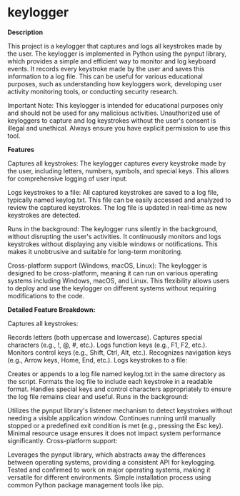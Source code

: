 # keylogger
**Description**

This project is a keylogger that captures and logs all keystrokes made by the user. The keylogger is implemented in Python using the pynput library, which provides a simple and efficient way to monitor and log keyboard events. It records every keystroke made by the user and saves this information to a log file. This can be useful for various educational purposes, such as understanding how keyloggers work, developing user activity monitoring tools, or conducting security research.

Important Note: This keylogger is intended for educational purposes only and should not be used for any malicious activities. Unauthorized use of keyloggers to capture and log keystrokes without the user's consent is illegal and unethical. Always ensure you have explicit permission to use this tool.

**Features**

Captures all keystrokes:
The keylogger captures every keystroke made by the user, including letters, numbers, symbols, and special keys. This allows for comprehensive logging of user input.

Logs keystrokes to a file:
All captured keystrokes are saved to a log file, typically named keylog.txt. This file can be easily accessed and analyzed to review the captured keystrokes. The log file is updated in real-time as new keystrokes are detected.

Runs in the background:
The keylogger runs silently in the background, without disrupting the user's activities. It continuously monitors and logs keystrokes without displaying any visible windows or notifications. This makes it unobtrusive and suitable for long-term monitoring.

Cross-platform support (Windows, macOS, Linux):
The keylogger is designed to be cross-platform, meaning it can run on various operating systems including Windows, macOS, and Linux. This flexibility allows users to deploy and use the keylogger on different systems without requiring modifications to the code.

**Detailed Feature Breakdown:**

Captures all keystrokes:

Records letters (both uppercase and lowercase).
Captures special characters (e.g., !, @, #, etc.).
Logs function keys (e.g., F1, F2, etc.).
Monitors control keys (e.g., Shift, Ctrl, Alt, etc.).
Recognizes navigation keys (e.g., Arrow keys, Home, End, etc.).
Logs keystrokes to a file:

Creates or appends to a log file named keylog.txt in the same directory as the script.
Formats the log file to include each keystroke in a readable format.
Handles special keys and control characters appropriately to ensure the log file remains clear and useful.
Runs in the background:

Utilizes the pynput library's listener mechanism to detect keystrokes without needing a visible application window.
Continues running until manually stopped or a predefined exit condition is met (e.g., pressing the Esc key).
Minimal resource usage ensures it does not impact system performance significantly.
Cross-platform support:

Leverages the pynput library, which abstracts away the differences between operating systems, providing a consistent API for keylogging.
Tested and confirmed to work on major operating systems, making it versatile for different environments.
Simple installation process using common Python package management tools like pip.
